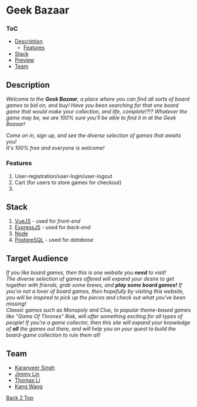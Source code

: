 # **Geek Bazaar**
### ToC <a id="toc">
  - [Description](#description)
    - [Features](#feature)
  - [Stack](#stack)
  - [Preview](#audience)
  - [Team](#team)

##  **Description** <a id="description">
_Welcome to the **Geek Bazaar**, a place where you can find all sorts of board
games to bid on, and buy!  Have you been searching for that one board game that
would make your collection, and life, complete!?!?  Whatever the game may be, we
are 100% sure you'll be able to find it in at the Geek Bazaar!_

_Come on in, sign up, and see the diverse selection of games that awaits you!  
It's 100% free and everyone is welcome!_

### **Features** <a id="feature">
  1. User-registration/user-login/user-logout
  2. Cart (for users to store games for checkout)
  3. 

##  **Stack** <a id="stack">
1. [VueJS](https://vuejs.org) - used for _front-end_
2. [ExpressJS](https://expressjs.com/) - used for _back-end_
3. [Node](https://nodejs.org/en/)
4. [PostgreSQL](https://www.postgresql.org/) - used for _database_

## **Target Audience** <a id="audience">
_If you like board games, then this is one website you **need** to visit!  
The diverse selection of games offered will expand your desire to get together
with friends, grab some brews, and **play some board games!**_
_If you're not a lover of board games, then hopefully by visiting this website,
you will be inspired to pick up the pieces and check out what you've been missing!  
Classic games such as Monopoly and Clue, to popular theme-based games like
"Game Of Thrones" Risk, will offer something exciting for all types of people!_
_If you're a game collector, then this site will expand your knowledge of **all**
the games out there, and will help you on your quest to build the board-game
collection to rule them all!_

## **Team** <a id="team">
- [Karanveer Singh](https://github.com/Karanveer-singh671)
- [Jimmy Lin](https://github.com/JimmyLin39)
- [Thomas Li](https://github.com/tomtkli)
- [Kang Wang](https://github.com/kdubss)

[Back 2 Top](#toc)
